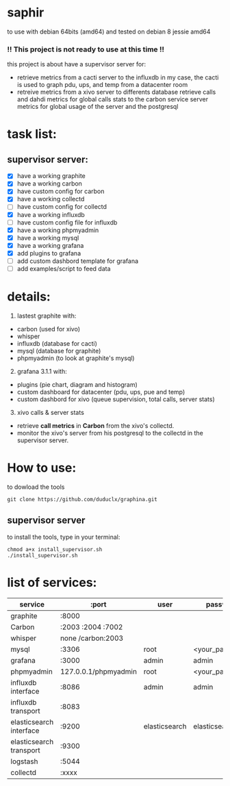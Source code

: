 # saphir
to use with debian 64bits (amd64) and tested on debian 8 jessie amd64

### !! This project is not ready to use at this time !! ###

this project is about have a supervisor server for:
- retrieve metrics from a cacti server to the influxdb
in my case, the cacti is used to graph pdu, ups, and temp from a datacenter room
- retreive metrics from a xivo server to differents database
retrieve calls and dahdi metrics for global calls stats to the carbon service
server metrics for global usage of the server 
and the postgresql

# task list:
## supervisor server:
- [x] have a working graphite
- [x] have a working carbon
- [x] have custom config for carbon
- [x] have a working collectd
- [ ] have custom config for collectd
- [x] have a working influxdb
- [ ] have custom config file for influxdb
- [x] have a working phpmyadmin
- [x] have a working mysql
- [x] have a working grafana
- [x] add plugins to grafana
- [ ] add custom dashbord template for grafana
- [ ] add examples/script to feed data

# details:
1. lastest graphite with:
 * carbon (used for xivo)
 * whisper
 * influxdb (database for cacti)
 * mysql (database for graphite)
 * phpmyadmin (to look at graphite's mysql)
2. grafana 3.1.1 with:
 * plugins (pie chart, diagram and histogram)
 * custom dashboard for datacenter (pdu, ups, pue and temp)
 * custom dashbord for xivo (queue supervision, total calls, server stats)
3. xivo calls & server stats
 * retrieve **call metrics** in **Carbon** from the xivo's collectd.
 * monitor the xivo's server from his postgresql to the collectd in the supervisor server.

# How to use:
to dowload the tools
```
git clone https://github.com/duduclx/graphina.git
```
## supervisor server
to install the tools, type in your terminal:
```
chmod a+x install_supervisor.sh
./install_supervisor.sh
```

# list of services:
| service                 | :port                 | user          | password         | config directory    |
| ----------------------- | --------------------- | ------------- | ---------------- | ------------------- |
| graphite                | :8000                 |               |                  | /opt/graphite       |
| Carbon                  | :2003 :2004 :7002     |               |                  | /opt/graphite/conf  |
| whisper                 | none /carbon:2003     |               |                  | /opt/graphite/conf  |
| mysql                   | :3306                 | root          |  <your_password> |                     |
| grafana                 | :3000                 | admin         |  admin           | /etc/grafana        |
| phpmyadmin              | 127.0.0.1/phpmyadmin  | root          |  <your_password> | /opt/graphite       |
| influxdb interface      | :8086                 | admin         |  admin           | /etc/influxdb       |
| influxdb transport      | :8083                 |               |                  | /etc/influxdb       |
| elasticsearch interface | :9200                 | elasticsearch | elasticsearch    | /etc/elasticsearch/ |
| elasticsearch transport | :9300                 |               |                  | /etc/elasticsearch/ |
| logstash                | :5044                 |               |                  | /opt/logstash       |
| collectd                | :xxxx                 |               |                  | /etc/collectd       |

